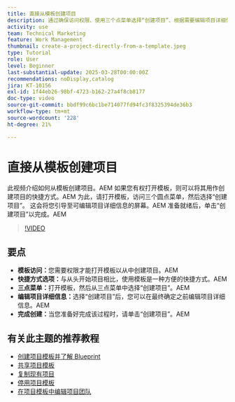 ```yaml
---
title: 直接从模板创建项目
description: 通过确保访问权限、使用三个点菜单选择“创建项目”、根据需要编辑项目详细信息以及最终确定高效的设置替代方案来直接从模板创建项目。
activity: use
team: Technical Marketing
feature: Work Management
thumbnail: create-a-project-directly-from-a-template.jpeg
type: Tutorial
role: User
level: Beginner
last-substantial-update: 2025-03-28T00:00:00Z
recommendations: noDisplay,catalog
jira: KT-10156
exl-id: 1f44eb26-98bf-4723-b162-27a4f8cb8177
doc-type: video
source-git-commit: bbdf99c6bc1be714077fd94fc3f8325394de36b3
workflow-type: tm+mt
source-wordcount: '228'
ht-degree: 21%

---
```


# 直接从模板创建项目

此视频介绍如何从模板创建项目。&#x200B;AEM 如果您有权打开模板，则可以将其用作创建项目的快捷方式。&#x200B;AEM 为此，请打开模板，访问三个圆点菜单，然后选择“创建项目”&#x200B;。 这会将您引导至可编辑项目详细信息的屏幕。&#x200B;AEM 准备就绪后，单击“创建项目”以完成。&#x200B;AEM

>[!VIDEO](https://video.tv.adobe.com/v/3456013/?quality=12&learn=on&enablevpops=1)

## 要点

* **模板访问：**&#x200B;您需要权限才能打开模板以从中创建项目。&#x200B;AEM
* **快捷方式选项：**&#x200B;与从头开始项目相比，使用模板是一种方便的快捷方式。&#x200B;AEM
* **三点菜单：**&#x200B;打开模板，然后从三点菜单中选择“创建项目”。&#x200B;AEM
* **编辑项目详细信息：**&#x200B;选择“创建项目”后，您可以在最终确定之前编辑项目详细信息。&#x200B;AEM
* **完成创建：**&#x200B;当您准备好完成该过程时，请单击“创建项目”。&#x200B;AEM


## 有关此主题的推荐教程

* [创建项目模板并了解 Blueprint](/help/manage-work/create-and-manage-project-templates/create-a-project-template.md)
* [共享项目模板](/help/manage-work/create-and-manage-project-templates/share-a-project-template.md)
* [复制现有项目](/help/manage-work/manage-projects/copy-an-existing-project.md)
* [停用项目模板](/help/manage-work/create-and-manage-project-templates/deactivate-a-project-template.md)
* [在项目模板中编辑项目团队](/help/manage-work/create-and-manage-project-templates/edit-the-project-team-in-a-project-template.md)
